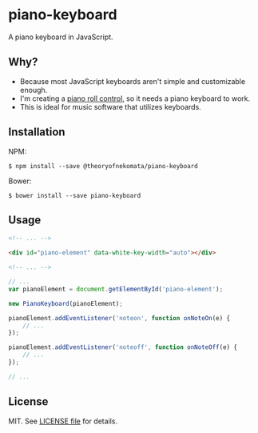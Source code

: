 # piano-keyboard
A piano keyboard in JavaScript.

## Why?
- Because most JavaScript keyboards aren't simple and customizable enough.
- I'm creating a [piano roll control](https://github.com/Temoto-kun/piano-roll), so it needs a piano keyboard to work.
- This is ideal for music software that utilizes keyboards.

## Installation
NPM:

    $ npm install --save @theoryofnekomata/piano-keyboard
    
Bower:

    $ bower install --save piano-keyboard
    
## Usage

```html
<!-- ... -->

<div id="piano-element" data-white-key-width="auto"></div>

<!-- ... -->
```

```javascript
// ...
var pianoElement = document.getElementById('piano-element');

new PianoKeyboard(pianoElement);

pianoElement.addEventListener('noteon', function onNoteOn(e) {
    // ...    
});

pianoElement.addEventListener('noteoff', function onNoteOff(e) {
    // ...    
});

// ...
```

## License

MIT. See [LICENSE file](https://raw.githubusercontent.com/Temoto-kun/piano-keyboard/master/LICENSE) for details.
